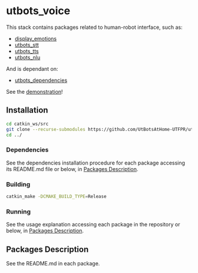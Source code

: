 # utbots_voice

This stack contains packages related to human-robot interface, such as:

- [display_emotions](https://github.com/UtBotsAtHome-UTFPR/display_emotions/tree/574f91eab071ab4ef88e66dae85b1703996774e3)
- [utbots_stt](https://github.com/UtBotsAtHome-UTFPR/utbots_voice/blob/master/utbots_stt)
- [utbots_tts](https://github.com/UtBotsAtHome-UTFPR/utbots_voice/tree/master/utbots_tts)
- [utbots_nlu](https://github.com/UtBotsAtHome-UTFPR/utbots_nlu)

And is dependant on:

- [utbots_dependencies](https://github.com/UtBotsAtHome-UTFPR/utbots_dependencies)

See the [demonstration](https://www.youtube.com/watch?v=4TaugaMfJ-8)!

## Installation

```bash 
cd catkin_ws/src
git clone --recurse-submodules https://github.com/UtBotsAtHome-UTFPR/utbots_voice.git
cd ../
```

### Dependencies

See the dependencies installation procedure for each package accessing its README.md file or below, in [Packages Description](#packages-description).

### Building

```bash
catkin_make -DCMAKE_BUILD_TYPE=Release
```

### Running

See the usage explanation accessing each package in the repository or below, in [Packages Description](#packages-description).

## Packages Description

See the README.md in each package.
